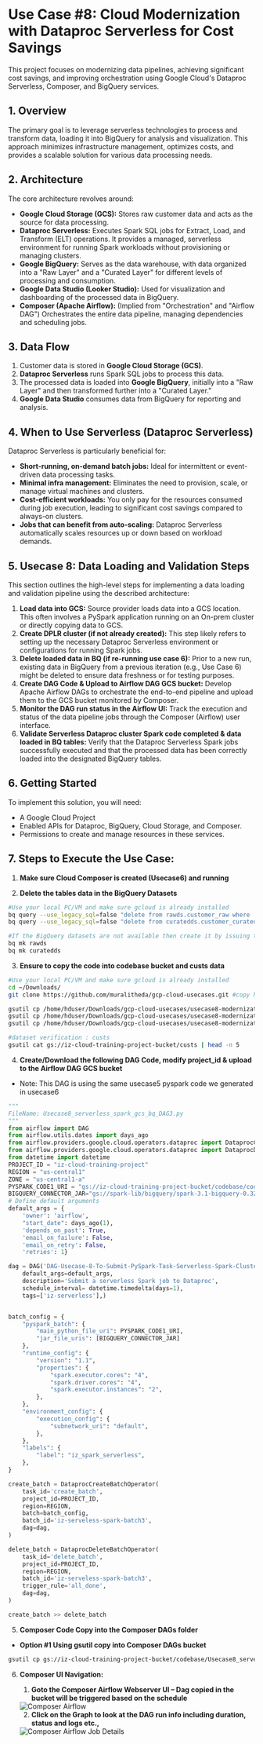 # Use Case #8: Cloud Modernization with Dataproc Serverless for Cost Savings

This project focuses on modernizing data pipelines, achieving significant cost savings, and improving orchestration using Google Cloud's Dataproc Serverless, Composer, and BigQuery services.

## 1. Overview

The primary goal is to leverage serverless technologies to process and transform data, loading it into BigQuery for analysis and visualization. This approach minimizes infrastructure management, optimizes costs, and provides a scalable solution for various data processing needs.

## 2. Architecture

The core architecture revolves around:

* **Google Cloud Storage (GCS):** Stores raw customer data and acts as the source for data processing.
* **Dataproc Serverless:** Executes Spark SQL jobs for Extract, Load, and Transform (ELT) operations. It provides a managed, serverless environment for running Spark workloads without provisioning or managing clusters.
* **Google BigQuery:** Serves as the data warehouse, with data organized into a "Raw Layer" and a "Curated Layer" for different levels of processing and consumption.
* **Google Data Studio (Looker Studio):** Used for visualization and dashboarding of the processed data in BigQuery.
* **Composer (Apache Airflow):** (Implied from "Orchestration" and "Airflow DAG") Orchestrates the entire data pipeline, managing dependencies and scheduling jobs.

## 3. Data Flow

1.  Customer data is stored in **Google Cloud Storage (GCS)**.
2.  **Dataproc Serverless** runs Spark SQL jobs to process this data.
3.  The processed data is loaded into **Google BigQuery**, initially into a "Raw Layer" and then transformed further into a "Curated Layer."
4.  **Google Data Studio** consumes data from BigQuery for reporting and analysis.

## 4. When to Use Serverless (Dataproc Serverless)

Dataproc Serverless is particularly beneficial for:

* **Short-running, on-demand batch jobs:** Ideal for intermittent or event-driven data processing tasks.
* **Minimal infra management:** Eliminates the need to provision, scale, or manage virtual machines and clusters.
* **Cost-efficient workloads:** You only pay for the resources consumed during job execution, leading to significant cost savings compared to always-on clusters.
* **Jobs that can benefit from auto-scaling:** Dataproc Serverless automatically scales resources up or down based on workload demands.

## 5. Usecase 8: Data Loading and Validation Steps

This section outlines the high-level steps for implementing a data loading and validation pipeline using the described architecture:

1.  **Load data into GCS:** Source provider loads data into a GCS location. This often involves a PySpark application running on an On-prem cluster or directly copying data to GCS.
2.  **Create DPLR cluster (if not already created):** This step likely refers to setting up the necessary Dataproc Serverless environment or configurations for running Spark jobs.
3.  **Delete loaded data in BQ (if re-running use case 6):** Prior to a new run, existing data in BigQuery from a previous iteration (e.g., Use Case 6) might be deleted to ensure data freshness or for testing purposes.
4.  **Create DAG Code & Upload to Airflow DAG GCS bucket:** Develop Apache Airflow DAGs to orchestrate the end-to-end pipeline and upload them to the GCS bucket monitored by Composer.
5.  **Monitor the DAG run status in the Airflow UI:** Track the execution and status of the data pipeline jobs through the Composer (Airflow) user interface.
6.  **Validate Serverless Dataproc cluster Spark code completed & data loaded in BQ tables:** Verify that the Dataproc Serverless Spark jobs successfully executed and that the processed data has been correctly loaded into the designated BigQuery tables.

## 6. Getting Started

To implement this solution, you will need:

* A Google Cloud Project
* Enabled APIs for Dataproc, BigQuery, Cloud Storage, and Composer.
* Permissions to create and manage resources in these services.

## 7. Steps to Execute the Use Case:

1. **Make sure Cloud Composer is created (Usecase6) and running**

2. **Delete the tables data in the BigQuery Datasets**

```bash
#Use your local PC/VM and make sure gcloud is already installed
bq query --use_legacy_sql=false "delete from rawds.customer_raw where  1=1;"
bq query --use_legacy_sql=false "delete from curatedds.customer_curated where 1=1;"

#If the BigQuery datasets are not available then create it by issuing the below commands
bq mk rawds
bq mk curatedds
```

3. **Ensure to copy the code into codebase bucket and custs data**
```bash
#Use your local PC/VM and make sure gcloud is already installed
cd ~/Downloads/ 
git clone https://github.com/muralitheda/gcp-cloud-usecases.git #copy his repo url from github  

gsutil cp /home/hduser/Downloads/gcp-cloud-usecases/usecase8-modernization3-gcp-serverless-dataproc-bigquery-airflowcomposer/Usecase8_serverless_spark_gcs_bq_DAG3.py gs://iz-cloud-training-project-bucket/codebase/
gsutil cp /home/hduser/Downloads/gcp-cloud-usecases/usecase8-modernization3-gcp-serverless-dataproc-bigquery-airflowcomposer/Usecase8_serverless_spark_gcs_bq_DAG3_10mins_scheduler.py gs://iz-cloud-training-project-bucket/codebase/
gsutil cp /home/hduser/Downloads/gcp-cloud-usecases/usecase8-modernization3-gcp-serverless-dataproc-bigquery-airflowcomposer/code_Usecase6_step1_gcs_bq.py gs://iz-cloud-training-project-bucket/codebase/

#dataset verification : custs
gsutil cat gs://iz-cloud-training-project-bucket/custs | head -n 5
```

4. **Create/Download the following DAG Code, modify project_id & upload to the Airflow DAG GCS bucket**
* Note: This DAG is using the same usecase5 pyspark code we generated in usecase6
```python
"""
FileName: Usecase8_serverless_spark_gcs_bq_DAG3.py
"""
from airflow import DAG
from airflow.utils.dates import days_ago
from airflow.providers.google.cloud.operators.dataproc import DataprocCreateBatchOperator
from airflow.providers.google.cloud.operators.dataproc import DataprocDeleteBatchOperator
from datetime import datetime
PROJECT_ID = "iz-cloud-training-project"
REGION = "us-central1"
ZONE = "us-central1-a"
PYSPARK_CODE1_URI = "gs://iz-cloud-training-project-bucket/codebase/code_Usecase6_step1_gcs_bq.py"
BIGQUERY_CONNECTOR_JAR="gs://spark-lib/bigquery/spark-3.1-bigquery-0.32.2.jar"
# Define default arguments
default_args = {
    'owner': 'airflow',
    "start_date": days_ago(1),
    'depends_on_past': True,
    'email_on_failure': False,
    'email_on_retry': False,
    'retries': 1}

dag = DAG('DAG-Usecase-8-To-Submit-PySpark-Task-Serverless-Spark-Cluster',
    default_args=default_args,
    description='Submit a serverless Spark job to Dataproc',
    schedule_interval= datetime.timedelta(days=1),  
    tags=['iz-serverless'],)


batch_config = {
    "pyspark_batch": {
        "main_python_file_uri": PYSPARK_CODE1_URI,
		"jar_file_uris": [BIGQUERY_CONNECTOR_JAR]
    },
    "runtime_config": {
        "version": "1.1",
        "properties": {
            "spark.executor.cores": "4",
            "spark.driver.cores": "4",
            "spark.executor.instances": "2",
        },
    },
    "environment_config": {
        "execution_config": {
            "subnetwork_uri": "default",
        },
    },
    "labels": {
        "label": "iz_spark_serverless",
    },
}

create_batch = DataprocCreateBatchOperator(
    task_id='create_batch',
    project_id=PROJECT_ID,
    region=REGION,
    batch=batch_config,
    batch_id='iz-serveless-spark-batch3',
    dag=dag,
)

delete_batch = DataprocDeleteBatchOperator(
    task_id='delete_batch',
    project_id=PROJECT_ID,
    region=REGION,
    batch_id='iz-serveless-spark-batch3',
    trigger_rule='all_done',
    dag=dag,
)

create_batch >> delete_batch

```

5. **Composer Code Copy into the Composer DAGs folder**

* **Option #1 Using gsutil copy into Composer DAGs bucket**  
```bash
gsutil cp gs://iz-cloud-training-project-bucket/codebase/Usecase8_serverless_spark_gcs_bq_DAG3.py gs://us-central1-composer1-d8313ede-bucket/dags/
```

6. **Composer UI Navigation:**

    1. **Goto the Composer Airflow Webserver UI – Dag copied in the bucket will be triggered based on the schedule**
    <img src="images/airflow_dag_overview.png" alt="Composer Airflow">
   
    2. **Click on the Graph to look at the DAG run info including duration, status and logs etc.,**
    <img src="images/airflow_graph.png" alt="Composer Airflow Job Details">